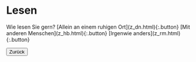<link rel="stylesheet" href="/Buchstadt-Leipzig/css/style.css">
<style>
.bgimg-1 {
  background-image: url("https://www.leipzig.travel/fileadmin/mediamanager/POI_Datenbank/Verborgenes_Leipzig_Neu/Polyloque/Polylogue-Aussen_Buchhandel-Cafe-Freizeit_Philipp-Kirschner_leipzig.travel.jpg");
}
</style>

# Lesen

<div class="bgimg-1">
  <div class="caption">
  <span class="border">Wie lesen Sie gern?</span>
[Allein an einem ruhigen Ort](z_dn.html){:.button}
[Mit anderen Menschen](z_hb.html){:.button}
[Irgenwie anders](z_rm.html){:.button}
  </div>
</div>



<button type="button" onclick="history.back();">Zurück</button>
